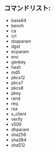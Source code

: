 ## コマンドリスト:
- base64
- bench
- ca
- crl
- dsaparam
- dgst
- ecparam
- enc
- genkey
- hash
- md5
- pkcs12
- pkcs7
- pkcs8
- pkey
- rand
- req
- rsa
- s_client
- verify
- x509
- dhparam
- sha256
- sha384
- sha512

